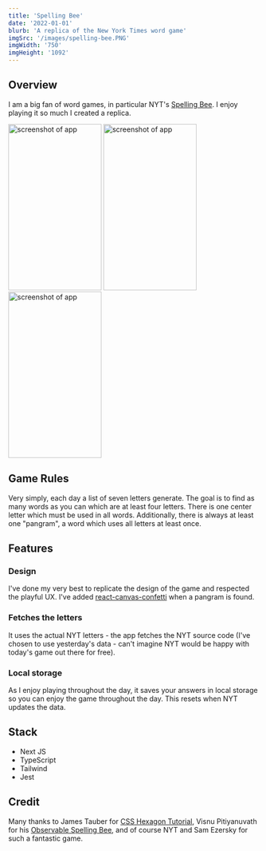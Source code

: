 ```yaml
---
title: 'Spelling Bee'
date: '2022-01-01'
blurb: 'A replica of the New York Times word game'
imgSrc: '/images/spelling-bee.PNG'
imgWidth: '750'
imgHeight: '1092'
---
```


## Overview
I am a big fan of word games, in particular NYT's [Spelling Bee](https://www.nytimes.com/puzzles/spelling-bee). I enjoy playing it so much I created a replica. 

<img src="./public/images/pangram.PNG" width="187" height="333" alt="screenshot of app"/>
<img src="./public/images/foundWords.PNG" width="187" height="333" alt="screenshot of app"/>
<img src="./public/images/notInList.PNG" width="187" height="333" alt="screenshot of app"/>

## Game Rules
Very simply, each day a list of seven letters generate. The goal is to find as many words as you can which are at least four letters. There is one center letter which must be used in all words. Additionally, there is always at least one "pangram", a word which uses all letters at least once. 

## Features
### Design
I've done my very best to replicate the design of the game and respected the playful UX. I've added [react-canvas-confetti](https://www.npmjs.com/package/react-canvas-confetti) when a pangram is found.

### Fetches the letters
It uses the actual NYT letters - the app fetches the NYT source code (I've chosen to use yesterday's data - can't imagine NYT would be happy with today's game out there for free). 

### Local storage
As I enjoy playing throughout the day, it saves your answers in local storage so you can enjoy the game throughout the day. This resets when NYT updates the data.

## Stack
- Next JS
- TypeScript
- Tailwind
- Jest

## Credit
Many thanks to James Tauber for [CSS Hexagon Tutorial](https://jtauber.github.io/articles/css-hexagon.html), Visnu Pitiyanuvath for his [Observable Spelling Bee](https://observablehq.com/@visnup/spelling-bee), and of course NYT and Sam Ezersky for such a fantastic game.